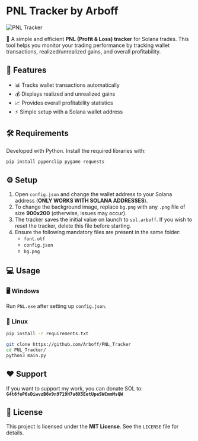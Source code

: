 # PNL Tracker by Arboff

![PNL Tracker](https://i.ibb.co/gLSfLZ1Q/PNL.png)

🔹 A simple and efficient **PNL (Profit & Loss) tracker** for Solana trades. This tool helps you monitor your trading performance by tracking wallet transactions, realized/unrealized gains, and overall profitability.

## 🚀 Features

- 📊 Tracks wallet transactions automatically
- 💰 Displays realized and unrealized gains
- 📈 Provides overall profitability statistics
- ⚡ Simple setup with a Solana wallet address

## 🛠️ Requirements

Developed with Python. Install the required libraries with:

```sh
pip install pyperclip pygame requests
```

## ⚙️ Setup

1. Open `config.json` and change the wallet address to your Solana address (**ONLY WORKS WITH SOLANA ADDRESSES**).
2. To change the background image, replace `bg.png` with any `.png` file of size **900x200** (otherwise, issues may occur).
3. The tracker saves the initial value on launch to `sol.arboff`. If you wish to reset the tracker, delete this file before starting.
4. Ensure the following mandatory files are present in the same folder:
   - `font.otf`
   - `config.json`
   - `bg.png`

## 💻 Usage

### 🖥️ Windows

Run `PNL.exe` after setting up `config.json`.

### 🐧 Linux

```sh
pip install -r requirements.txt
```

```sh
git clone https://github.com/Arboff/PNL_Tracker
cd PNL_Tracker/
python3 main.py
```

## ❤️ Support

If you want to support my work, you can donate SOL to:
**`G4t6feP6sDiwvzB6v9n9719H7u8X5EetUpeSWCmmMsQW`**

## 📜 License

This project is licensed under the **MIT License**. See the `LICENSE` file for details.
